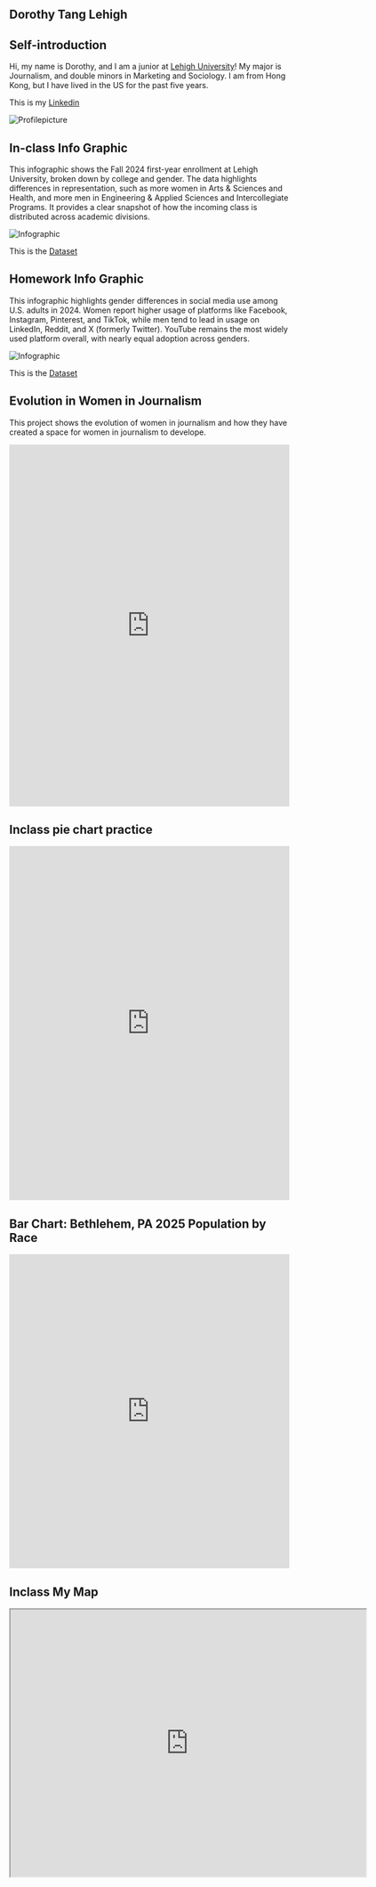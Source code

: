 ## Dorothy Tang Lehigh

## Self-introduction

Hi, my name is Dorothy, and I am a junior at [Lehigh University](https://www2.lehigh.edu/)! My major is Journalism, and double minors in Marketing and Sociology. I am from Hong Kong, but I have lived in the US for the past five years. 

This is my [Linkedin](www.linkedin.com/in/dorothy-tang-ba5b34297)

![Profilepicture](https://github.com/dot227/dot227.github.io/blob/main/Dorothy%20Tang%20Headshot.jpeg?raw=true)

## In-class Info Graphic 

This infographic shows the Fall 2024 first-year enrollment at Lehigh University, broken down by college and gender. The data highlights differences in representation, such as more women in Arts & Sciences and Health, and more men in Engineering & Applied Sciences and Intercollegiate Programs. It provides a clear snapshot of how the incoming class is distributed across academic divisions. 

![Infographic](https://github.com/dot227/dot227.github.io/blob/main/White%20Blue%20Simple%20World%20Population%20Infographics.jpg?raw=true)

This is the [Dataset](https://data.lehigh.edu/sites/data.lehigh.edu/files/LUprofile_2024.pdf)

## Homework Info Graphic 

This infographic highlights gender differences in social media use among U.S. adults in 2024. Women report higher usage of platforms like Facebook, Instagram, Pinterest, and TikTok, while men tend to lead in usage on LinkedIn, Reddit, and X (formerly Twitter). YouTube remains the most widely used platform overall, with nearly equal adoption across genders. 

![Infographic](https://github.com/dot227/dot227.github.io/blob/main/Header.png?raw=true)

This is the [Dataset](https://www.pewresearch.org/internet/fact-sheet/social-media/)

## Evolution in Women in Journalism 

This project shows the evolution of women in journalism and how they have created a space for women in journalism to develope. 

<iframe src='https://cdn.knightlab.com/libs/timeline3/latest/embed/index.html?source=v2%3A2PACX-1vT7isnrAPcJvwh5nDHM56tOVdojPJ5peu_qsTZd8xKXXwnQcpag0gNJB6VYJUtF6nl4sr8XSq5_QAEV&font=Default&lang=en&initial_zoom=2&width=100%25&height=650' width='100%' height='650' webkitallowfullscreen mozallowfullscreen allowfullscreen frameborder='0'></iframe>

## Inclass pie chart practice

<iframe title="Lehigh Undergraduate Enrolment Spring 2020" aria-label="Pie Chart" id="datawrapper-chart-fKW4E" src="https://datawrapper.dwcdn.net/fKW4E/1/" scrolling="no" frameborder="0" style="width: 0; min-width: 100% !important; border: none;" height="636" data-external="1"></iframe><script type="text/javascript">window.addEventListener("message",function(a){if(void 0!==a.data["datawrapper-height"]){var e=document.querySelectorAll("iframe");for(var t in a.data["datawrapper-height"])for(var r,i=0;r=e[i];i++)if(r.contentWindow===a.source){var d=a.data["datawrapper-height"][t]+"px";r.style.height=d}}});</script>


## Bar Chart: Bethlehem, PA 2025 Population by Race 

<iframe title="Bethlehem, PA 2025 Population by Race" aria-label="Column Chart" id="datawrapper-chart-rRVqe" src="https://datawrapper.dwcdn.net/rRVqe/1/" scrolling="no" frameborder="0" style="width: 0; min-width: 100% !important; border: none;" height="564" data-external="1"></iframe><script type="text/javascript">window.addEventListener("message",function(a){if(void 0!==a.data["datawrapper-height"]){var e=document.querySelectorAll("iframe");for(var t in a.data["datawrapper-height"])for(var r,i=0;r=e[i];i++)if(r.contentWindow===a.source){var d=a.data["datawrapper-height"][t]+"px";r.style.height=d}}});</script>

## Inclass My Map

<iframe src="https://www.google.com/maps/d/u/1/embed?mid=1hAMpSdGNqSkGb7zR7dtxld44VLa58OY&ehbc=2E312F" width="640" height="480"></iframe>
